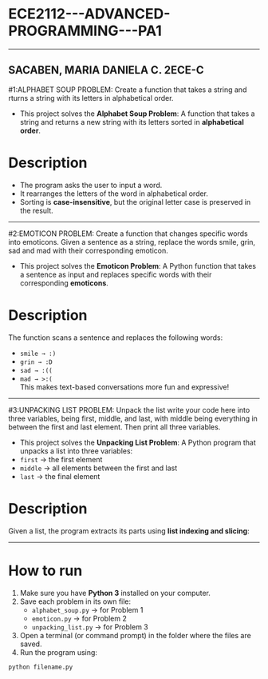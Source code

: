 # ECE2112---ADVANCED-PROGRAMMING---PA1
--------------------------------------
SACABEN, MARIA DANIELA C.
2ECE-C
-------------------------------------
#1:ALPHABET SOUP PROBLEM: Create a function that takes a string and rturns a string with its letters in alphabetical order.
- This project solves the **Alphabet Soup Problem**:  A function that takes a string and returns a new string with its letters sorted in **alphabetical order**.  

# Description  
- The program asks the user to input a word.  
- It rearranges the letters of the word in alphabetical order.  
- Sorting is **case-insensitive**, but the original letter case is preserved in the result. 
-------------------------------------

#2:EMOTICON PROBLEM: Create a function that changes specific words into emoticons. Given a sentence as a string, replace the words smile, grin, sad and mad with their corresponding emoticon.
- This project solves the **Emoticon Problem**: A Python function that takes a sentence as input and replaces specific words with their corresponding **emoticons**.  

# Description 
The function scans a sentence and replaces the following words:  

- `smile → :)`  
- `grin → :D`  
- `sad → :((`  
- `mad → >:(`  
This makes text-based conversations more fun and expressive! 

-----------------------------------------

#3:UNPACKING LIST PROBLEM: Unpack the list write your code here into three variables, being first, middle, and last, with middle being everything in between the first and last element. Then print all three variables.
- This project solves the **Unpacking List Problem**: A Python program that unpacks a list into three variables:  
- `first` → the first element  
- `middle` → all elements between the first and last  
- `last` → the final element

# Description
Given a list, the program extracts its parts using **list indexing and slicing**:  

-----------------------------------------------
# How to run
1. Make sure you have **Python 3** installed on your computer.  
2. Save each problem in its own file:  
   - `alphabet_soup.py` → for Problem 1  
   - `emoticon.py` → for Problem 2  
   - `unpacking_list.py` → for Problem 3  
3. Open a terminal (or command prompt) in the folder where the files are saved.  
4. Run the program using:  

```bash
python filename.py


